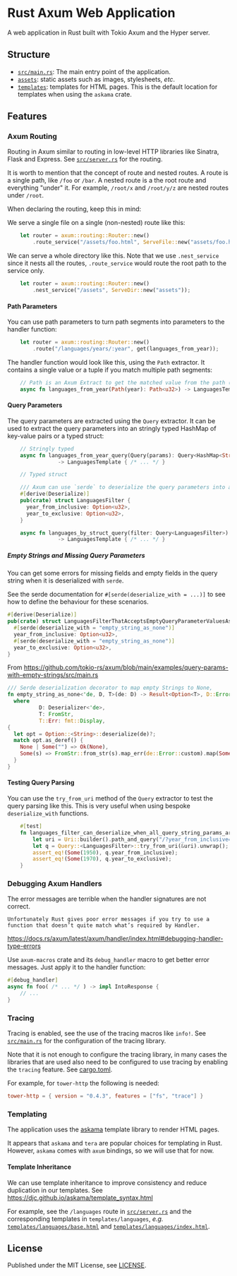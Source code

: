 # Rust Axum Web Application

A web application in Rust built with Tokio Axum and the Hyper server.

## Structure

- [`src/main.rs`](src/main.rs): The main entry point of the application.
- [`assets`](assets): static assets such as images, stylesheets, *etc*.
- [`templates`](templates): templates for HTML pages. This is the default location for templates
  when using the `askama` crate.

## Features

### Axum Routing

Routing in Axum similar to routing in low-level HTTP libraries like Sinatra, Flask and Express.
See [`src/server.rs`](src/main.rs) for the routing.

It is worth to mention that the concept of route and nested routes.
A route is a single path, like `/foo` or `/bar`. A nested route is a the root route
and everything "under" it. For example, `/root/x` and `/root/y/z` are nested routes under `/root`.

When declaring the routing, keep this in mind:

We serve a single file on a single (non-nested) route like this:

```rust 
    let router = axum::routing::Router::new()
        .route_service("/assets/foo.html", ServeFile::new("assets/foo.html"));
```

We can serve a whole directory like this. Note that we use `.nest_service` since it nests all the routes,
`.route_service` would route the root path to the service only.

```rust 
    let router = axum::routing::Router::new()
        .nest_service("/assets", ServeDir::new("assets"));
```

#### Path Parameters
You can use path parameters to turn path segments into parameters to the handler function:
```rust
    let router = axum::routing::Router::new()
        .route("/languages/years/:year", get(languages_from_year));
```

The handler function would look like this, using the `Path` extractor. It contains a 
single value or a tuple if you match multiple path segments:

```rust
    // Path is an Axum Extract to get the matched value from the path (see below in the route configuration)
    async fn languages_from_year(Path(year): Path<u32>) -> LanguagesTemplate { /* ... */ }
```

#### Query Parameters
The query parameters are extracted using the `Query` extractor. It can be used to extract the
query parameters into an stringly typed HashMap of key-value pairs or a typed struct:

```rust
    // Stringly typed
    async fn languages_from_year_query(Query(params): Query<HashMap<String, String>>) 
                -> LanguagesTemplate { /* ... */ }
```

```rust
    // Typed struct

    /// Axum can use `serde` to deserialize the query parameters into a struct
    #[derive(Deserialize)]
    pub(crate) struct LanguagesFilter {
      year_from_inclusive: Option<u32>,
      year_to_exclusive: Option<u32>,
    }

    async fn languages_by_struct_query(filter: Query<LanguagesFilter>) 
                -> LanguagesTemplate { /* ... */ }
```

##### Empty Strings and Missing Query Parameters
You can get some errors for missing fields and empty fields in the query string when it is deserialized with `serde`.

See the serde documentation for `#[serde(deserialize_with = ...)]`
to see how to define the behaviour for these scenarios.

```rust
#[derive(Deserialize)]
pub(crate) struct LanguagesFilterThatAcceptsEmptyQueryParameterValuesAsNone {
  #[serde(deserialize_with = "empty_string_as_none")]
  year_from_inclusive: Option<u32>,
  #[serde(deserialize_with = "empty_string_as_none")]
  year_to_exclusive: Option<u32>,
}
```

From https://github.com/tokio-rs/axum/blob/main/examples/query-params-with-empty-strings/src/main.rs 

```rust 
/// Serde deserialization decorator to map empty Strings to None,
fn empty_string_as_none<'de, D, T>(de: D) -> Result<Option<T>, D::Error>
  where
          D: Deserializer<'de>,
          T: FromStr,
          T::Err: fmt::Display,
{
  let opt = Option::<String>::deserialize(de)?;
  match opt.as_deref() {
    None | Some("") => Ok(None),
    Some(s) => FromStr::from_str(s).map_err(de::Error::custom).map(Some),
  }
}
```

#### Testing Query Parsing
You can use the `try_from_uri` method of the `Query` extractor to test the query parsing like this.
This is very useful when using bespoke `deserialize_with` functions.

```rust 
    #[test]
    fn languages_filter_can_deserialize_when_all_query_string_params_are_present_and_valid() {
        let uri = Uri::builder().path_and_query("/?year_from_inclusive=1950&year_to_exclusive=1970").build().unwrap();
        let q = Query::<LanguagesFilter>::try_from_uri(&uri).unwrap();
        assert_eq!(Some(1950), q.year_from_inclusive);
        assert_eq!(Some(1970), q.year_to_exclusive);
    }
```

### Debugging Axum Handlers

The error messages are terrible when the handler signatures are not correct.

    Unfortunately Rust gives poor error messages if you try to use a function that doesn’t quite match what’s required by Handler.

https://docs.rs/axum/latest/axum/handler/index.html#debugging-handler-type-errors

Use `axum-macros` crate and its `debug_handler` macro to get better error messages. 
Just apply it to the handler function:

```rust
#[debug_handler]
async fn foo( /* ... */ ) -> impl IntoResponse {
    // ...
}
```

### Tracing

Tracing is enabled, see the use of the tracing macros like `info!`.
See [`src/main.rs`](src/main.rs) for the configuration of the tracing library.

Note that it is not enough to configure the tracing library, in many cases
the libraries that are used also need to be configured to use tracing by enabling
the `tracing` feature. See [cargo.toml](cargo.toml).

For example, for `tower-http` the following is needed:

```toml
tower-http = { version = "0.4.3", features = ["fs", "trace"] }
```

### Templating

The application uses the [askama](https://github.com/djc/askama) template library to render HTML pages.

It appears that `askama` and `tera` are popular choices for templating in Rust. However, `askama`
comes with `axum` bindings, so we will use that for now.

#### Template Inheritance
We can use template inheritance to improve consistency and reduce duplication in our templates.
See https://djc.github.io/askama/template_syntax.html

For example, see the `/languages` route in [`src/server.rs`](src/server.rs) and the corresponding
templates in `templates/languages`, *e.g.* [`templates/languages/base.html`](templates/languages/base.html)
and [`templates/languages/index.html`](templates/languages/index.html).

## License

Published under the MIT License, see [LICENSE](LICENSE).
